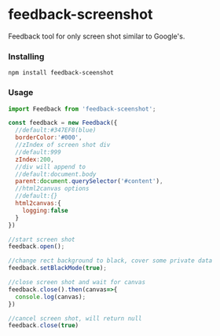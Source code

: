 # feedback-screenshot

Feedback tool for only screen shot similar to Google's.

### Installing

```
npm install feedback-sceenshot
```

### Usage

```js
import Feedback from 'feedback-sceenshot';

const feedback = new Feedback({
  //default:#347EF8(blue)
  borderColor:'#000',
  //zIndex of screen shot div
  //default:999
  zIndex:200,
  //div will append to
  //default:document.body
  parent:document.querySelector('#content'),
  //html2canvas options
  //default:{}
  html2canvas:{
    logging:false
  }
})

//start screen shot
feedback.open();

//change rect background to black, cover some private data
feedback.setBlackMode(true);

//close screen shot and wait for canvas
feedback.close().then(canvas=>{
  console.log(canvas);
})

//cancel screen shot, will return null
feedback.close(true)
```

